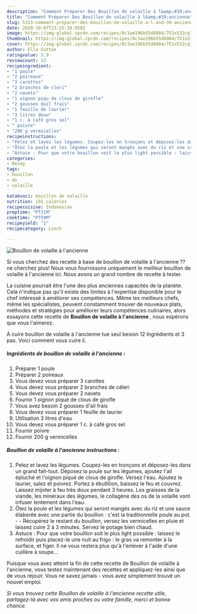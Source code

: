 ```yaml
---
description: "Comment Préparer Des Bouillon de volaille à l&amp;#39;ancienne"
title: "Comment Préparer Des Bouillon de volaille à l&amp;#39;ancienne"
slug: 5313-comment-preparer-des-bouillon-de-volaille-a-l-and-39-ancienne
date: 2020-10-07T23:25:34.058Z
image: https://img-global.cpcdn.com/recipes/8c3ae196b55d6084/751x532cq70/bouillon-de-volaille-a-lancienne-photo-principale-de-la-recette.jpg
thumbnail: https://img-global.cpcdn.com/recipes/8c3ae196b55d6084/751x532cq70/bouillon-de-volaille-a-lancienne-photo-principale-de-la-recette.jpg
cover: https://img-global.cpcdn.com/recipes/8c3ae196b55d6084/751x532cq70/bouillon-de-volaille-a-lancienne-photo-principale-de-la-recette.jpg
author: Ella Sutton
ratingvalue: 3.9
reviewcount: 12
recipeingredient:
- "1 poule"
- "2 poireaux"
- "3 carottes"
- "2 branches de cleri"
- "2 navets"
- "1 oignon piqu de clous de girofle"
- "2 gousses dail frais"
- "1 feuille de laurier"
- "3 litres deau"
- "1 c. à café gros sel"
- " poivre"
- "200 g vermicelles"
recipeinstructions:
- "Pelez et lavez les légumes. Coupez-les en tronçons et déposez-les dans un grand fait-tout. Déposez la poule sur les légumes, ajoutez l&#39;ail épluché et l&#39;oignon piqué de clous de girofle. Versez l&#39;eau. Ajoutez le laurier, salez et poivrez. Portez à ébullition, baissez le feu et couvrez. Laissez mijoter à feu très doux pendant 3 heures. Les graisses de la viande, les minéraux des légumes, le collagène des os de la volaille vont infuser lentement dans l&#39;eau."
- "Ôtez la poule et les légumes qui seront mangés avec du riz et une sauce élaborée avec une partie du bouillon : c&#39;est la traditionnelle poule au pot.  Récupérez le restant du bouillon, versez les vermicelles en pluie et laissez cuire 2 à 3 minutes. Servez le potage bien chaud."
- "Astuce : Pour que votre bouillon soit le plus light possible : laissez le refroidir puis placez-le une nuit au frigo : le gras va remonter à la surface, et figer. Il ne vous restera plus qu&#39;à l&#39;enlever à l&#39;aide d&#39;une cuillère à soupe..."
categories:
- Resep
tags:
- bouillon
- de
- volaille

katakunci: bouillon de volaille 
nutrition: 191 calories
recipecuisine: Indonesian
preptime: "PT21M"
cooktime: "PT59M"
recipeyield: "1"
recipecategory: Lunch

---
```



![Bouillon de volaille à l&#39;ancienne](https://img-global.cpcdn.com/recipes/8c3ae196b55d6084/751x532cq70/bouillon-de-volaille-a-lancienne-photo-principale-de-la-recette.jpg)

Si vous cherchez des recette à base de bouillon de volaille à l&#39;ancienne ?? ne cherchez plus! Nous vous fournissons uniquement le meilleur bouillon de volaille à l&#39;ancienne ici. Nous avons un grand nombre de recette à tester.

La cuisine pourrait être l'une des plus anciennes capacités de la planète. Cela n'indique pas qu'il existe des limites à l'expertise disponible pour le chef intéressé à améliorer ses compétences. Même les meilleurs chefs, même les spécialistes, peuvent constamment trouver de nouveaux plats, méthodes et stratégies pour améliorer leurs compétences culinaires, alors essayons cette recette de <strong> Bouillon de volaille à l&#39;ancienne </strong>, nous espérons que vous l'aimerez.

<!--inarticleads1-->

À cuire bouillon de volaille à l&#39;ancienne tue seul besion 12 Ingrédients et 3 pas. Voici comment vous cuire il.

##### Ingrédients de bouillon de volaille à l&#39;ancienne :

1. Préparer 1 poule
1. Préparer 2 poireaux
1. Vous devez vous préparer 3 carottes
1. Vous devez vous préparer 2 branches de céleri
1. Vous devez vous préparer 2 navets
1. Fournir 1 oignon piqué de clous de girofle
1. Vous avez besoin 2 gousses d&#39;ail frais
1. Vous devez vous préparer 1 feuille de laurier
1. Utilisation 3 litres d&#39;eau
1. Vous devez vous préparer 1 c. à café gros sel
1. Fournir  poivre
1. Fournir 200 g vermicelles




<!--inarticleads2-->

##### Bouillon de volaille à l&#39;ancienne instructions :

1. Pelez et lavez les légumes. Coupez-les en tronçons et déposez-les dans un grand fait-tout. Déposez la poule sur les légumes, ajoutez l&#39;ail épluché et l&#39;oignon piqué de clous de girofle. Versez l&#39;eau. Ajoutez le laurier, salez et poivrez. Portez à ébullition, baissez le feu et couvrez. Laissez mijoter à feu très doux pendant 3 heures. Les graisses de la viande, les minéraux des légumes, le collagène des os de la volaille vont infuser lentement dans l&#39;eau.
1. Ôtez la poule et les légumes qui seront mangés avec du riz et une sauce élaborée avec une partie du bouillon : c&#39;est la traditionnelle poule au pot. -  - Récupérez le restant du bouillon, versez les vermicelles en pluie et laissez cuire 2 à 3 minutes. Servez le potage bien chaud.
1. Astuce : Pour que votre bouillon soit le plus light possible : laissez le refroidir puis placez-le une nuit au frigo : le gras va remonter à la surface, et figer. Il ne vous restera plus qu&#39;à l&#39;enlever à l&#39;aide d&#39;une cuillère à soupe...




<!--inarticleads1-->

<p>
Puisque vous avez atteint la fin de cette recette de Bouillon de volaille à l&#39;ancienne, vous testez maintenant des recettes et appliquez-les ainsi que de vous réjouir. Vous ne savez jamais - vous avez simplement trouvé un nouvel emploi.
</p>

<p>
<i>Si vous trouvez cette Bouillon de volaille à l&#39;ancienne recette utile, partagez-la avec vos amis proches ou votre famille, merci et bonne chance.</i>
</p>

